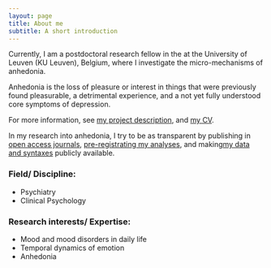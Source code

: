 ```yaml
---
layout: page
title: About me
subtitle: A short introduction
---
```


Currently, I am a postdoctoral research fellow in the at the University of Leuven (KU Leuven), Belgium, where I investigate the micro-mechanisms of anhedonia. 

Anhedonia is the loss of pleasure or interest in things that were previously found pleasurable, a detrimental experience, and a not yet fully understood core symptoms of depression. 

For more information, see [my project description](https://www.kuleuven.be/onderzoek/portaal/#/projecten/3H170397?hl=en&lang=en), and [my CV](https://heiningave.github.io/CV/).

In my research into anhedonia, I try to be as transparent by publishing in [open access journals](https://en.wikipedia.org/wiki/Open_access), [pre-registrating my analyses](https://osf.io/7n4qu/), and making[my data and syntaxes](https://osf.io/k7rfu/) publicly available.

### Field/ Discipline:

- Psychiatry
- Clinical Psychology

### Research interests/ Expertise:

- Mood and mood disorders in daily life
- Temporal dynamics of emotion
- Anhedonia


